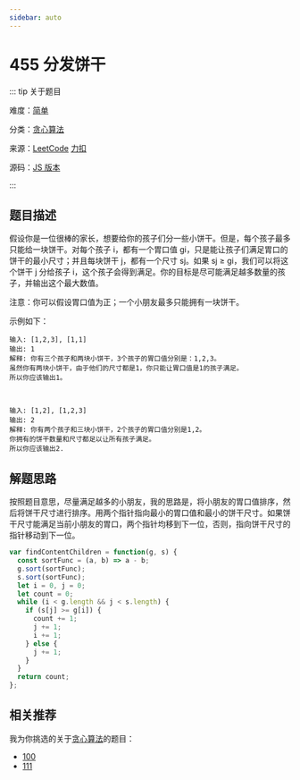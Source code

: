```yaml
---
sidebar: auto
---
```


# 455 分发饼干

::: tip 关于题目

难度：[简单](/solution/easy/)

分类：[贪心算法](/art/greedy.html)

来源：[LeetCode](https://leetcode.com/problems/assign-cookies/)  [力扣](https://leetcode-cn.com/problems/assign-cookies/)

源码：[JS 版本](https://github.com/swpuLeo/cattle/blob/master/src/easy/AssignCookies.js)

:::



## 题目描述

假设你是一位很棒的家长，想要给你的孩子们分一些小饼干。但是，每个孩子最多只能给一块饼干。对每个孩子 i，都有一个胃口值 gi，只是能让孩子们满足胃口的饼干的最小尺寸；并且每块饼干 j，都有一个尺寸 sj。如果 sj ≥ gi，我们可以将这个饼干 j 分给孩子 i，这个孩子会得到满足。你的目标是尽可能满足越多数量的孩子，并输出这个最大数值。

注意：你可以假设胃口值为正；一个小朋友最多只能拥有一块饼干。

示例如下：

```
输入: [1,2,3], [1,1]
输出: 1
解释: 你有三个孩子和两块小饼干，3个孩子的胃口值分别是：1,2,3。
虽然你有两块小饼干，由于他们的尺寸都是1，你只能让胃口值是1的孩子满足。
所以你应该输出1。



输入: [1,2], [1,2,3]
输出: 2
解释: 你有两个孩子和三块小饼干，2个孩子的胃口值分别是1,2。
你拥有的饼干数量和尺寸都足以让所有孩子满足。
所以你应该输出2.
```



## 解题思路

按照题目意思，尽量满足越多的小朋友，我的思路是，将小朋友的胃口值排序，然后将饼干尺寸进行排序。用两个指针指向最小的胃口值和最小的饼干尺寸。如果饼干尺寸能满足当前小朋友的胃口，两个指针均移到下一位，否则，指向饼干尺寸的指针移动到下一位。

```js
var findContentChildren = function(g, s) {
  const sortFunc = (a, b) => a - b;
  g.sort(sortFunc);
  s.sort(sortFunc);
  let i = 0, j = 0;
  let count = 0;
  while (i < g.length && j < s.length) {
    if (s[j] >= g[i]) {
      count += 1;
      j += 1;
      i += 1;
    } else {
      j += 1;
    }
  }
  return count;
};
```



## 相关推荐

我为你挑选的关于[贪心算法](/art/greedy.html)的题目：

- [100]()
- [111]()
